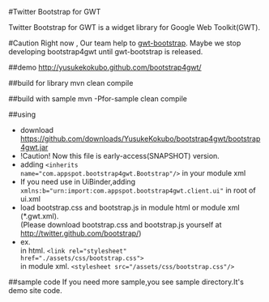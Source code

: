 #Twitter Bootstrap for GWT

Twitter Bootstrap for GWT is a widget library for Google Web Toolkit(GWT).

#Caution
Right now , Our team help to [gwt-bootstrap](https://github.com/gwtbootstrap/gwt-bootstrap).
Maybe we stop developing bootstrap4gwt until gwt-bootstrap is released.

##demo
http://yusukekokubo.github.com/bootstrap4gwt/

##build for library
mvn clean compile

##build with sample
mvn -Pfor-sample clean compile

##using
* download https://github.com/downloads/YusukeKokubo/bootstrap4gwt/bootstrap4gwt.jar
 * !Caution! Now this file is early-access(SNAPSHOT) version.
* adding <code>&lt;inherits name="com.appspot.bootstrap4gwt.Bootstrap"/&gt;</code> in your module xml
* If you need use in UiBinder,adding <code>xmlns:b="urn:import:com.appspot.bootstrap4gwt.client.ui"</code> in root of ui.xml
* load bootstrap.css and bootstrap.js in module html or module xml (*.gwt.xml).<br>
(Please download bootstrap.css and bootstrap.js yourself at http://twitter.github.com/bootstrap/)
 * ex.<br>
  in html. <code>&lt;link rel="stylesheet" href="./assets/css/bootstrap.css"&gt;</code><br>
  in module xml. <code>&lt;stylesheet src="/assets/css/bootstrap.css"/&gt;</code>

##sample code
If you need more sample,you see sample directory.It's demo site code.
  